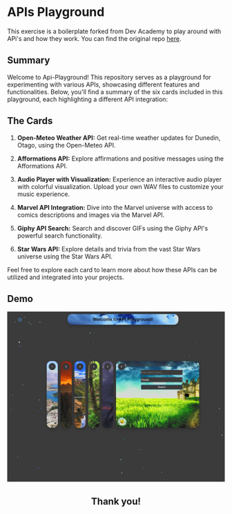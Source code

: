# APIs Playground 

This exercise is a boilerplate forked from Dev Academy to play around with APi's and how they work. You can find the original repo [here](https://github.com/manaia-2023/consuming-external-apis).

## Summary

Welcome to Api-Playground! This repository serves as a playground for experimenting with various APIs, showcasing different features and functionalities. Below, you'll find a summary of the six cards included in this playground, each highlighting a different API integration:

## The Cards 

1. **Open-Meteo Weather API:** Get real-time weather updates for Dunedin, Otago, using the Open-Meteo API.

2. **Afformations API:** Explore affirmations and positive messages using the Afformations API.

3. **Audio Player with Visualization:** Experience an interactive audio player with colorful visualization. Upload your own WAV files to customize your music experience.

4. **Marvel API Integration:** Dive into the Marvel universe with access to comics descriptions and images via the Marvel API.

5. **Giphy API Search:** Search and discover GIFs using the Giphy API's powerful search functionality.

6. **Star Wars API:** Explore details and trivia from the vast Star Wars universe using the Star Wars API.

Feel free to explore each card to learn more about how these APIs can be utilized and integrated into your projects.

## Demo


  [![Api-Playground Video](images/Api-playground.jpg)](https://www.youtube.com/watch?v=rCjzP6gWvR4)

<div style="text-align:center;"><h2>Thank you!</h2></div>

